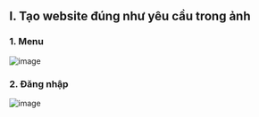 ## I. Tạo website đúng như yêu cầu trong ảnh

### 1. Menu

![image](https://github.com/CUNGVANTHANG/Learn_Programming/assets/96326479/05e018ab-6fb7-4a30-9360-46af2103035a)

### 2. Đăng nhập

![image](https://github.com/CUNGVANTHANG/Learn_Programming/assets/96326479/021e0ed3-bd28-4c82-84fb-264d7459bd7e)

